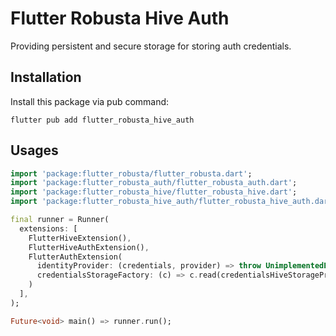 Flutter Robusta Hive Auth
=========================
Providing persistent and secure storage for storing auth credentials.

Installation
------------

Install this package via pub command:

```
flutter pub add flutter_robusta_hive_auth
```


Usages
------

```dart
import 'package:flutter_robusta/flutter_robusta.dart';
import 'package:flutter_robusta_auth/flutter_robusta_auth.dart';
import 'package:flutter_robusta_hive/flutter_robusta_hive.dart';
import 'package:flutter_robusta_hive_auth/flutter_robusta_hive_auth.dart';

final runner = Runner(
  extensions: [
    FlutterHiveExtension(),
    FlutterHiveAuthExtension(),
    FlutterAuthExtension(
      identityProvider: (credentials, provider) => throw UnimplementedError(),
      credentialsStorageFactory: (c) => c.read(credentialsHiveStorageProvider),
    )
  ],
);

Future<void> main() => runner.run();
```